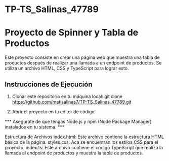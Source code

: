 # TP-TS_Salinas_47789
# Proyecto de Spinner y Tabla de Productos

Este proyecto consiste en crear una página web que muestra una tabla de productos después de realizar una llamada a un endpoint de productos.
Se utiliza un archivo HTML, CSS y TypeScript para lograr esto.

## Instrucciones de Ejecución

1. Clonar este repositorio en tu máquina local:
   git clone https://github.com/matisalinas7/TP-TS_Salinas_47789.git

2. Abrir el proyecto en tu editor de código.

*** Asegúrate de que tengas Node.js y npm (Node Package Manager) instalados en tu sistema. ***

Estructura de Archivos
index.html: Este archivo contiene la estructura HTML básica de la página.
styles.css: Aca se encuentran los estilos CSS para el proyecto.
index.ts: Este archivo contiene el código TypeScript que realiza la llamada al endpoint de productos y muestra la tabla de productos.
